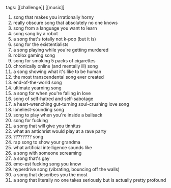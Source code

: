 tags: [[challenge]] [[music]]

1. song that makes you irrationally horny
2. really obscure song that absolutely no one knows
3. song from a language you want to learn
4. song sang by a robot
5. a song that's totally not k-pop (but it is)
6. song for the existentialists
7. a song playing while you're getting murdered
8. roblox gaming song
9. song for smoking 5 packs of cigarettes 
10. chronically online (and mentally ill) song
11. a song showing what it's like to be human
12. the most transcendental song ever created
13. end-of-the-world song
14. ultimate yearning song
15. a song for when you're falling in love
16. song of self-hatred and self-sabotage
17. a heart-wrenching gut-turning soul-crushing love song
18. loneliest-sounding song
19. song to play when you're inside a ballsack
20. song for fucking
21. a song that will give you tinnitus
22. what an antichrist would play at a rave party
23. ???????? song
24. rap song to show your grandma
25. what artificial intelligence sounds like
26. a song with someone screaming
27. a song that's gay
28. emo-est fucking song you know
29. hyperdrive song (vibrating, bouncing off the walls)
30. a song that describes you the most
31. a song that literally no one takes seriously but is actually pretty profound